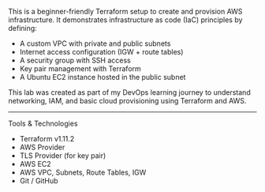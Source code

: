 This is a beginner-friendly Terraform setup to create and provision AWS infrastructure. It demonstrates infrastructure as code (IaC) principles by defining:

- A custom VPC with private and public subnets
- Internet access configuration (IGW + route tables)
- A security group with SSH access
- Key pair management with Terraform
- A Ubuntu EC2 instance hosted in the public subnet

This lab was created as part of my DevOps learning journey to understand networking, IAM, and basic cloud provisioning using Terraform and AWS.

---------------------------------------------------------------------------------------------------------------------------------------------------------------

Tools & Technologies

- Terraform v1.11.2
- AWS Provider
- TLS Provider (for key pair)
- AWS EC2
- AWS VPC, Subnets, Route Tables, IGW
- Git / GitHub

